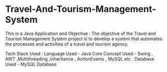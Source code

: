 # Travel-And-Tourism-Management-System

This is a Java Application and Objective :
The objective of the Travel and Tourism Management System project is to develop a system that automates the processes and activities of a travel and tourism agency.

Tech Stack Used :
Language Used -  Java Core 
Concept Used - Swing , AWT ,Multithreading ,Inheritance , ActionEvents , MySQL etc .
Database Used - MySQL Database

